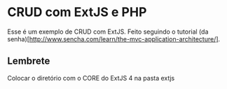# CRUD com ExtJS e PHP

Esse é um exemplo de CRUD com ExtJS. Feito seguindo o tutorial (da senha)[http://www.sencha.com/learn/the-mvc-application-architecture/].

## Lembrete

Colocar o diretório com o CORE do ExtJS 4 na pasta extjs
